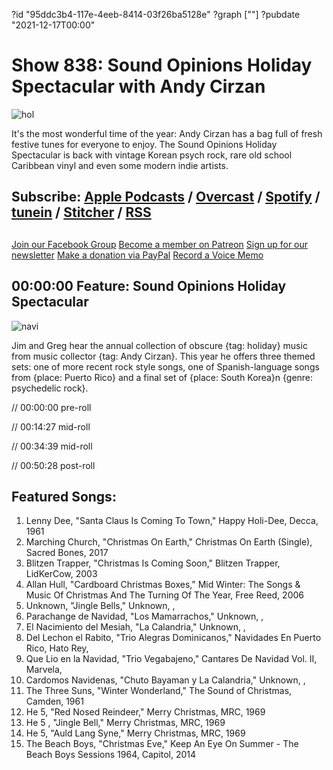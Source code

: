 ?id "95ddc3b4-117e-4eeb-8414-03f26ba5128e"
?graph [""]
?pubdate "2021-12-17T00:00"
# Show 838: Sound Opinions Holiday Spectacular with Andy Cirzan
![hol](https://static.soundopinions.org/images/2021/green-yellow-and-red-festive-minimal-christmas-sale-facebook-cover.jpeg)

It's the most wonderful time of the year: Andy Cirzan has a bag full of fresh festive tunes for everyone to enjoy. The Sound Opinions Holiday Spectacular is back with vintage Korean psych rock, rare old school Caribbean vinyl and even some modern indie artists.

## Subscribe: [Apple Podcasts](https://itunes.apple.com/us/podcast/sound-opinions/id94793843) / [Overcast](https://overcast.fm/itunes94793843/sound-opinions) / [Spotify](https://open.spotify.com/show/1kNR8YL7TBrQuRxDdS4wtU) / [tunein](https://tunein.com/podcasts/Music-Podcasts/Sound-Opinions-p60273/) / [Stitcher](http://www.stitcher.com/podcast/sound-opinions) / [RSS](https://feeds.simplecast.com/Nn6fjnB0)


##
[Join our Facebook Group](https://bit.ly/3sivr9T)
[Become a member on Patreon](https://bit.ly/3slWZvc)
[Sign up for our newsletter](https://bit.ly/3eEvRnG)
[Make a donation via PayPal](https://bit.ly/3dmt9lU)
[Record a Voice Memo](https://bit.ly/2RyD5Ah)


## 00:00:00 Feature: Sound Opinions Holiday Spectacular
![navi](https://static.soundopinions.org/images/2021/img_8495.jpeg)

Jim and Greg hear the annual collection of obscure {tag: holiday} music from music collector {tag: Andy Cirzan}. This year he offers three themed sets: one of more recent rock style songs, one of Spanish-language songs from {place: Puerto Rico} and a final set of {place: South Korea}n {genre: psychedelic rock}. 


// 00:00:00 pre-roll

// 00:14:27 mid-roll

// 00:34:39 mid-roll

// 00:50:28 post-roll


## Featured Songs:

1. Lenny Dee, "Santa Claus Is Coming To Town," Happy Holi-Dee, Decca, 1961
1. Marching Church, "Christmas On Earth," Christmas On Earth (Single), Sacred Bones, 2017
1. Blitzen Trapper, "Christmas Is Coming Soon," Blitzen Trapper, LidKerCow, 2003
1. Allan Hull, "Cardboard Christmas Boxes," Mid Winter: The Songs & Music Of Christmas And The Turning Of The Year, Free Reed, 2006
1. Unknown, "Jingle Bells," Unknown, , 
1. Parachange de Navidad, "Los Mamarrachos," Unknown, , 
1. El Nacimiento del Mesiah, "La Calandria," Unknown, , 
1. Del Lechon el Rabito, "Trio Alegras Dominicanos," Navidades En Puerto Rico, Hato Rey, 
1. Que Lio en la Navidad, "Trio Vegabajeno," Cantares De Navidad Vol. II, Marvela, 
1. Cardomos Navidenas, "Chuto Bayaman y La Calandria," Unknown, , 
1. The Three Suns, "Winter Wonderland," The Sound of Christmas, Camden, 1961
1. He 5, "Red Nosed Reindeer," Merry Christmas, MRC, 1969
1. He 5 , "Jingle Bell," Merry Christmas, MRC, 1969
1. He 5, "Auld Lang Syne," Merry Christmas, MRC, 1969
1. The Beach Boys, "Christmas Eve," Keep An Eye On Summer - The Beach Boys Sessions 1964, Capitol, 2014